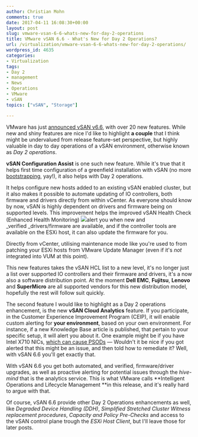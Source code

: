 ```yaml
---
author: Christian Mohn
comments: true
date: 2017-04-11 16:08:30+00:00
layout: post
slug: vmware-vsan-6-6-whats-new-for-day-2-operations
title: VMware vSAN 6.6 - What's New for Day 2 Operations?
url: /virtualization/vmware-vsan-6-6-whats-new-for-day-2-operations/
wordpress_id: 4635
categories:
- Virtualization
tags:
- Day 2
- management
- News
- Operations
- VMware
- vSAN
topics: ["vSAN", "Storage"]

---
```


VMware has just [announced vSAN v6.6](https://blogs.vmware.com/virtualblocks/2017/04/11/whats-new-vmware-vsan-6-6/), with over 20 new features. While new and shiny features are nice I'd like to highlight **a couple** that I think might be undervalued from release feature-set perspective, but highly valuable in day to day operations of a vSAN environment, otherwise known as _Day 2 operations_.

<!--more-->


**vSAN Configuration Assist** is one such new feature. While it's true that it helps first time configuration of a greenfield installation with vSAN (no more [bootstrapping](https://vdc-download.vmware.com/vmwb-repository/dcr-public/b5a7ed3b-388b-4baf-9345-f3cc675efa26/8f9e7e36-c473-484a-a762-462e2c557992/VSANTechnote_BootstrappingVSAN_final.pdf), yay!), it also helps with Day 2 operations.

It helps configure new hosts added to an existing vSAN enabled cluster, but it also makes it possible to automate updating of IO controllers, both firmware and drivers directly from within vCenter. As everyone should know by now, vSAN is highly dependent on drivers and firmware being on supported levels. This improvement helps the improved vSAN Health Check (Enhanced Health Monitoring) [![](/img/vsan-host-health-check-300x177.png)](/img/vsan-host-health-check.png)alert you when new and _verified _drivers/firmware are available, and if the controller tools are available on the ESXi host, it can also update the firmware for you.

Directly from vCenter, utilising maintenance mode like you're used to from patching your ESXi hosts from VMware Update Manager (even if it's _not_ integrated into VUM at this point).

This new features takes the vSAN HCL list to a new level, it's no longer just a list over supported IO controllers and their firmware and drivers, it's a now also a software distribution point. At the moment **Dell EMC**, **Fujitsu**, **Lenovo** and **SuperMicro** are all supported vendors for this new distribution model, hopefully the rest will follow suit quickly.

The second feature I would like to highlight as a Day 2 operations enhancement, is the new **vSAN Cloud Analytics** feature. If you participate, in the Customer Experience Improvement Program (CEIP), it will enable custom alerting for **your environment**, based on your own environment. For instance, if a new Knowledge Base article is published, that pertain to your specific setup, it will alert you about it. One example might be if you have Intel X710 NICs, [which can cause PSODs](https://kb.vmware.com/selfservice/microsites/search.do?language=en_US&cmd=displayKC&externalId=2126909) — Wouldn't it be nice if you got alerted that this might be an issue, and then told how to remediate it? Well, with vSAN 6.6 you'll get exactly that.

With vSAN 6.6 you get both automated, and verified, firmware/driver upgrades, as well as proactive alerting for potential issues through the _hive-mind_ that is the analytics service. This is what VMware calls **Intelligent Operations and Lifecycle Management **in this release, and it's really hard to argue with that.

Of course, vSAN 6.6 provide other Day 2 Operations enhancements as well, like _Degraded Device Handling (DDH)_, _Simplified_ _Stretched Cluster Witness replacement procedures_, _Capacity and Policy Pre-Checks_ and access to the vSAN control plane trough the _ESXi Host Client_, but I'll leave those for later posts.
